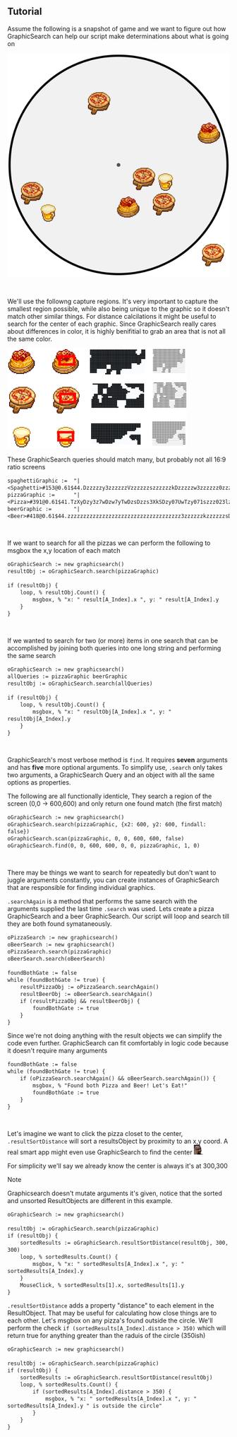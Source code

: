 ## Tutorial

Assume the following is a snapshot of game and we want to figure out how GraphicSearch can help our script make determinations about what is going on 

![Main stage tutorial image](assets/tutorial-1.png)

<br>

We'll use the followng capture regions. It's very important to capture the smallest region possible, while also being unique to the graphic so it doesn't match other similar things. For distance calcilations it might be useful to search for the center of each graphic. Since GraphicSearch really cares about differences in color, it is highly benifitial to grab an area that is not all the same color.

![GraphicSearch capture](assets/tutorial-2.png)

These GraphicSearch queries should match many, but probably not all 16:9 ratio screens

```autohotkey
spaghettiGraphic :=  "|<Spaghetti>#153@0.61$44.Dzzzzzy3zzzzzzVzzzzzzszzzzzzkDzzzzzw3zzzzzz0zzzzzU0Dzszzs03zyDzy00zzXzzU0Dk7zk003w1ks003z0QC000k073U0003zks07s0zwC01z8"
pizzaGraphic :=      "|<Pizza>#391@0.61$41.TzXyDzy3z7wDzw7yTwDzsDzzs3XkSDzy07UwTzy071szzz023lzzs00zzzzU0tlzzz03rVszy07j7zzw0zzDzzzzzyTzUDzzwzz0Tzzzzy0zzzzzw1zzzzzs7zzzzzsDzz"
beerGraphic :=       "|<Beer>#418@0.61$44.zzzzzzzzzzzzzzzzzzzzzzzzzzzzzzzzzzzz3zzzzzzkzzzzzzsDzzzzw03zzzzz00zzzzzk0DzzzzkTzzzzzkDzzzzzw3zzzzzy0Tw7zzU03j1zzs001kTzy000Q1zy00070000001s"
```

<br>

If we want to search for all the pizzas we can perform the following to msgbox the x,y location of each match

```autohotkey
oGraphicSearch := new graphicsearch()
resultObj := oGraphicSearch.search(pizzaGraphic)

if (resultObj) {
    loop, % resultObj.Count() {
        msgbox, % "x: " result[A_Index].x ", y: " result[A_Index].y
    }
}
```


<br>

If we wanted to search for two (or more) items in one search that can be accomplished by joining both queries into one long string and performing the same search

```autohotkey
oGraphicSearch := new graphicsearch()
allQueries := pizzaGraphic beerGraphic 
resultObj := oGraphicSearch.search(allQueries)

if (resultObj) {
    loop, % resultObj.Count() {
        msgbox, % "x: " resultObj[A_Index].x ", y: " resultObj[A_Index].y
    }
}
```


<br>

GraphicSearch's most verbose method is `find`. It requires **seven** arguments and has **five** more optional arguments. 
To simplify use, `.search` only takes two arguments, a GraphicSearch Query and an object with all the same options as properties.

The following are all functionally identicle, They search a region of the screen (0,0 -> 600,600) and only return one found match (the first match)
```autohotkey
oGraphicSearch := new graphicsearch()
oGraphicSearch.search(pizzaGraphic, {x2: 600, y2: 600, findall: false})
oGraphicSearch.scan(pizzaGraphic, 0, 0, 600, 600, false)
oGraphicSearch.find(0, 0, 600, 600, 0, 0, pizzaGraphic, 1, 0)
```


<br>

There may be things we want to search for repeatedly but don't want to juggle arguments constantly, you can create instances of GraphicSearch that are responsible for finding individual graphics.

`.searchAgain` is a method that performs the same search with the arguments supplied the last time `.search` was used. Lets create a pizza GraphicSearch and a beer GraphicSearch. Our script will loop and search till they are both found symataneously.

```autohotkey
oPizzaSearch := new graphicsearch()
oBeerSearch := new graphicsearch()
oPizzaSearch.search(pizzaGraphic)
oBeerSearch.search(oBeerSearch)

foundBothGate := false
while (foundBothGate != true) {
    resultPizzaObj := oPizzaSearch.searchAgain()
    resultBeerObj := oBeerSearch.searchAgain()
    if (resultPizzaObj && resultBeerObj) {
        foundBothGate := true
    }
}
```

Since we're not doing anything with the result objects we can simplify the code even further. GraphicSearch can fit comfortably in logic code because it doesn't require many arguments

```autohotkey
foundBothGate := false
while (foundBothGate != true) {
    if (oPizzaSearch.searchAgain() && oBeerSearch.searchAgain()) {
        msgbox, % "Found both Pizza and Beer! Let's Eat!"
        foundBothGate := true
    }
}
```

<br>

Let's imagine we want to click the pizza closet to the center, `.resultSortDistance` will sort a resultsObject by proximity to an x,y coord. A real smart app might even use GraphicSearch to find the center <img src = 'assets/emojii/smart.png'>

For simplicity we'll say we already know the center is always it's at 300,300

> [!Note]
> Graphicsearch doesn't mutate arguments it's given, notice that the sorted and unsorted ResultObjects are different in this example.

```autohotkey
oGraphicSearch := new graphicsearch()

resultObj := oGraphicSearch.search(pizzaGraphic)
if (resultObj) {
    sortedResults := oGraphicSearch.resultSortDistance(resultObj, 300, 300)
    loop, % sortedResults.Count() {
        msgbox, % "x: " sortedResults[A_Index].x ", y: " sortedResults[A_Index].y
    }
    MouseClick, % sortedResults[1].x, sortedResults[1].y
}
```

`.resultSortDistance` adds a property "distance" to each element in the ResultObject. That may be useful for calculating how close things are to each other. Let's msgbox on any pizza's found outside the circle. We'll perform the check `if (sortedResults[A_Index].distance > 350)` which will return true for anything greater than the raduis of the circle (350ish)

```autohotkey
oGraphicSearch := new graphicsearch()

resultObj := oGraphicSearch.search(pizzaGraphic)
if (resultObj) {
    sortedResults := oGraphicSearch.resultSortDistance(resultObj)
    loop, % sortedResults.Count() {
        if (sortedResults[A_Index].distance > 350) {
            msgbox, % "x: " sortedResults[A_Index].x ", y: " sortedResults[A_Index].y " is outside the circle"
        }
    }
}
```

<!-- sorting external -->
<!-- ```autohotkey
oGraphicSearch := new graphicsearch()
resultObj := oGraphicSearch.search(pizzaGraphic, {})

if (resultObj) {
    totalFound := resultObj.Count()
    
    ; find and save distance for each item
    loop, % result.Count() {
        result[A_Index].distance := A.round(fn_PythagoreanTheorem(Point.x - result[A_Index].x, Point.y - result[A_Index].y))
    }
    ; sort the distance to Point
    sortedCoords := A.sortby(result, "distance")
    sortedCoords := A.sortby(sortedCoords, {id: "Spaghetti"})
    msgbox, % A.printObj(sortedCoords)

    ; move mouse to the closest coord to Point
    CoordMode, Mouse
    ; move mouse to the rest of the coords
    for i, obj in sortedCoords {
        if (obj.distance < 600) {
            Mousemove, % obj.x ,obj.y
            sleep, 300
        }
    }
}
``` -->

